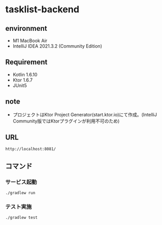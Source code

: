 # tasklist-backend

## environment
- M1 MacBook Air
- IntelliJ IDEA 2021.3.2 (Community Edition)

## Requirement
- Kotlin 1.6.10
- Ktor 1.6.7
- JUnit5

## note
- プロジェクトはKtor Project Generator(start.ktor.io)にて作成。(IntelliJ Community版ではKtorプラグインが利用不可のため)

## URL
```
http://localhost:8081/
```

## コマンド

### サービス起動
```
./gradlew run
```

### テスト実施
```
./gradlew test
```
